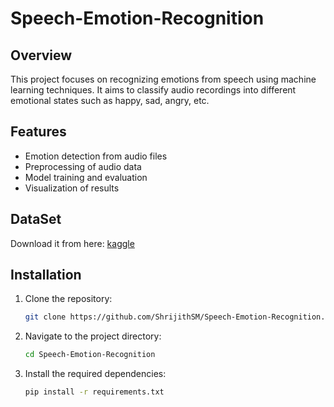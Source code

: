 # Speech-Emotion-Recognition

## Overview
This project focuses on recognizing emotions from speech using machine learning techniques. It aims to classify audio recordings into different emotional states such as happy, sad, angry, etc.

## Features
- Emotion detection from audio files
- Preprocessing of audio data
- Model training and evaluation
- Visualization of results


## DataSet
Download it from here: [kaggle]('https://www.kaggle.com/datasets/ejlok1/toronto-emotional-speech-set-tess')
## Installation
1. Clone the repository:
    ```sh
    git clone https://github.com/ShrijithSM/Speech-Emotion-Recognition.git
    ```
2. Navigate to the project directory:
    ```sh
    cd Speech-Emotion-Recognition
    ```
3. Install the required dependencies:
    ```sh
    pip install -r requirements.txt
    ```
